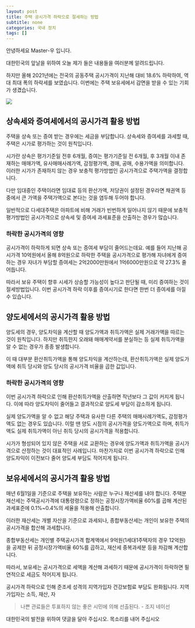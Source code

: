 ```yaml
---
layout: post
title: 주택 공시가격 하락으로 절세하는 방법
subtitle: none
categories: 국내 정치
tags: []
---
```


안녕하세요 Master-우 입니다.

대한민국의 앞날을 위하여 오늘 제가 들은 내용들을 여러분께 알려드립니다.



하지만 올해 2021년에는 전국의 공동주택 공시가격이 지난해 대비 18.6% 하락하여, 역대 최대 폭의 하락세를 보였습니다. 이번에는 주택 보유세에서 감면을 받을 수 있는 기회가 생겼습니다. 



![](https://source.unsplash.com/800x450/?luxury)

##  상속세와 증여세에서의 공시가격 활용 방법

주택을 상속 또는 증여 받는 경우에는 세금을 부담합니다. 상속세와 증여세를 과세할 때, 주택은 시가로 평가하는 것이 원칙입니다. 

시가란 상속은 평가기준일 전후 6개월, 증여는 평가기준일 전 6개월, 후 3개월 이내 존재하는 매매가액, 유사매매사례가액, 감정평가액, 경매, 공매, 수용가액을 의미합니다. 이러한 시가가 존재하지 않는 경우 보충적 평가방법인 공시가격으로 주택가액을 결정합니다. 

다만 임대중인 주택이라면 임대료 등의 환산가액, 저당권이 설정된 경우라면 채권액 등 중에서 큰 가액을 주택가액으로 본다는 것을 염두해 두어야 합니다. 

일반적으로 다세대주택은 아파트에 비해 거래가 빈번하게 일어나지 않기 때문에 보충적 평가방법인 공시가격으로 상속세 및 증여세 과세표준을 산출하는 경우가 많습니다.

### 하락한 공시가격의 영향

공시가격이 하락하게 되면 상속 또는 증여세 부담이 줄어드는데요. 예를 들어 지난해 공시가격 10억원에서 올해 8억원으로 하락한 주택을 공시가격으로 평가해 자녀에게 증여하는 경우 자녀가 부담할 증여세는 2억2000만원에서 1억6000만원으로 약 27.3% 줄어듭니다. 

따라서 보유 주택이 향후 시세가 상승할 가능성이 높다고 판단될 때, 미리 증여하는 것이 절세방법입니다. 이번 공시가격 하락 이후를 증여시기로 한다면 한번 더 증여세를 아낄 수 있습니다.

## 양도세에서의 공시가격 활용 방법

양도세의 경우, 양도차익을 계산할 때 양도가액과 취득가액은 실제 거래가액을 따르는 것이 원칙입니다. 하지만 취득한지 오래돼 매매계약서를 분실하는 등 실제 취득가액을 알 수 없는 경우가 종종 발생합니다. 

이 때 대부분 환산취득가액을 통해 양도차익을 계산하는데, 환산취득가액은 실제 양도가액에 취득 당시와 양도 당시의 공시가격 비율을 곱한 값입니다.

### 하락한 공시가격의 영향

이번 공시가격 하락으로 인해 환산취득가액을 산출하면 작년보다 그 값이 커지게 됩니다. 이에 따라 양도차익이 줄어들고 결과적으로 양도세 부담이 감소하게 됩니다.

실제 양도가액을 알 수 없고 해당 주택과 유사한 다른 주택의 매매사례가액도, 감정평가액도 없는 경우도 있습니다. 이럴 땐 양도 시점의 공시가격을 양도가액으로 하며, 취득가액도 실제 취득가액이 아닌 취득 당시의 공시가격을 적용합니다.

시가가 형성되어 있지 않은 주택을 서로 교환하는 경우에 양도가액과 취득가액을 공시가격으로 산정하는 것이 대표적인 사례입니다. 마찬가지로 이번 공시가격 하락으로 인해 양도차익이 이전보다 줄어 양도세 부담도 적어지게 됩니다.

## 보유세에서의 공시가격 활용 방법

매년 6월1일을 기준으로 주택을 보유하는 사람은 누구나 재산세를 내야 합니다. 주택분 재산세는 주택공시가격에 대통령령으로 정하는 공정시장가액비율 60%를 곱해 계산된 과세표준에 0.1%~0.4%의 세율을 적용해 산출합니다. 

이러한 재산세는 개별 자산을 기준으로 과세되나, 종합부동산세는 개인이 보유한 주택의 공시가격을 합산해 과세합니다. 

종합부동산세는 개인별 주택공시가격 합계액에서 9억원(1세대1주택자의 경우 12억원)을 공제한 뒤 공정시장가액비율 60%를 곱하고, 재산세 중복과세분 등을 차감해 계산합니다. 

따라서, 보유세는 공시가격으로 세액을 계산해 과세하기 때문에 공시가격이 하락하면 필연적으로 세금도 적어지게 됩니다.

공시가격 하락으로 인해 준조세 성격의 지역가입자 건강보험료 부담도 완화됩니다. 지역가입자는 소득, 재산, 자


> 나쁜 관료들은 투표하지 않는 좋은 시민에 의해 선출된다. - 조지 네이선

대한민국의 발전을 위하여 댓글을 달아 주십시오. 목소리를 내어 주십시오
